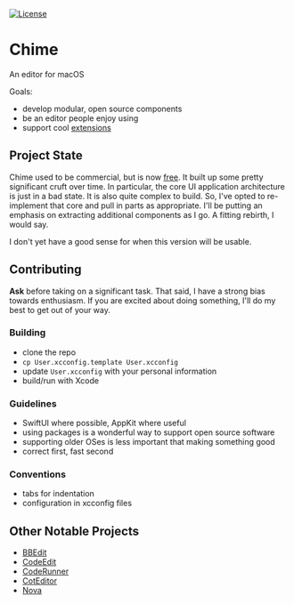 [![License][license badge]][license]

# Chime
An editor for macOS

Goals:
- develop modular, open source components
- be an editor people enjoy using
- support cool [extensions][chimekit]

## Project State

Chime used to be commercial, but is now [free][download]. It built up some pretty significant cruft over time. In particular, the core UI application architecture is just in a bad state. It is also quite complex to build. So, I've opted to re-implement that core and pull in parts as appropriate. I'll be putting an emphasis on extracting additional components as I go. A fitting rebirth, I would say.

I don't yet have a good sense for when this version will be usable.

## Contributing

**Ask** before taking on a significant task. That said, I have a strong bias towards enthusiasm. If you are excited about doing something, I'll do my best to get out of your way.

### Building
 
- clone the repo
- `cp User.xcconfig.template User.xcconfig`
- update `User.xcconfig` with your personal information
- build/run with Xcode

### Guidelines

- SwiftUI where possible, AppKit where useful
- using packages is a wonderful way to support open source software
- supporting older OSes is less important that making something good
- correct first, fast second

### Conventions

- tabs for indentation
- configuration in xcconfig files

## Other Notable Projects

- [BBEdit](https://www.barebones.com/products/bbedit/)
- [CodeEdit](https://www.codeedit.app)
- [CodeRunner](https://coderunnerapp.com)
- [CotEditor](https://coteditor.com)
- [Nova](https://nova.app)

[license]: https://opensource.org/licenses/BSD-3-Clause
[license badge]: https://img.shields.io/github/license/ChimeHQ/Chime
[download]: https://www.chimehq.com/download
[chimekit]: https://github.com/ChimeHQ/ChimeKit
